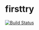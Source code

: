 # firsttry
[![Build Status](https://travis-ci.org/liuchengyiu/firsttry.svg?branch=master)](https://travis-ci.org/liuchengyiu/firsttry)
